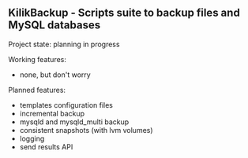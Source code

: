 KilikBackup - Scripts suite to backup files and MySQL databases
--

Project state: planning in progress

Working features:
- none, but don't worry

Planned features:
- templates configuration files
- incremental backup
- mysqld and mysqld_multi backup
- consistent snapshots (with lvm volumes)
- logging
- send results API
